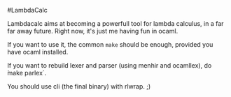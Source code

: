 #LambdaCalc

Lambdacalc aims at becoming a powerfull tool for lambda calculus, in a far far away future. Right now, it's just me having fun in ocaml.

If you want to use it, the common `make` should be enough, provided you have ocaml installed.

If you want to rebuild lexer and parser (using menhir and ocamllex), do ̀make parlex`.

You should use cli (the final binary) with rlwrap. ;)
